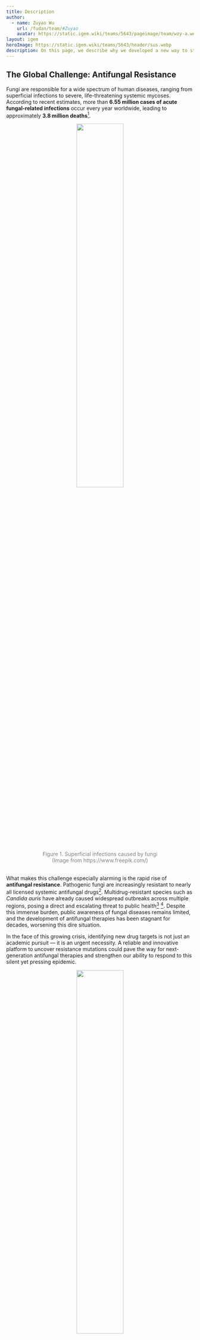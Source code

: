 ```yaml
---
title: Description
author:
  - name: Zuyao Wu
    url: /fudan/team/#Zuyao
    avatar: https://static.igem.wiki/teams/5643/pageimage/team/wzy-a.webp
layout: igem
heroImage: https://static.igem.wiki/teams/5643/header/sus.webp
description: On this page, we describe why we developed a new way to study microbial evolution.
---
```


## The Global Challenge: Antifungal Resistance

Fungi are responsible for a wide spectrum of human diseases, ranging from superficial infections to severe, life-threatening systemic mycoses. According to recent estimates, more than **6.55 million cases of acute fungal-related infections** occur every year worldwide, leading to approximately **3.8 million deaths**[^1].

<div style="text-align: center;" id="fig1">
    <img src="https://static.igem.wiki/teams/5643/pageimage/description/fig-1-fungal-infection.webp" style="width:50%"/>
    <div>
        <span style="color:gray">Figure 1. Superficial infections caused by fungi<br>
(Image from https://www.freepik.com/) </span>
        <br><br>
    </div>
</div>


What makes this challenge especially alarming is the rapid rise of **antifungal resistance**. Pathogenic fungi are increasingly resistant to nearly all licensed systemic antifungal drugs[^2]. Multidrug-resistant species such as *Candida auris* have already caused widespread outbreaks across multiple regions, posing a direct and escalating threat to public health[^3] [^4]. Despite this immense burden, public awareness of fungal diseases remains limited, and the development of antifungal therapies has been stagnant for decades, worsening this dire situation.

In the face of this growing crisis, identifying new drug targets is not just an academic pursuit — it is an urgent necessity. A reliable and innovative platform to uncover resistance mutations could pave the way for next-generation antifungal therapies and strengthen our ability to respond to this silent yet pressing epidemic.

<div style="text-align: center;" id="fig2">
    <img src="https://static.igem.wiki/teams/5643/pageimage/description/antifungal-resistance.webp" style="width:50%"/>
    <div>
        <span style="color:gray">Figure 2. Antifungal Resistance<br>
(Image from https://www.freepik.com/) </span>
        <br><br>
    </div>
</div>


## Current Limitations in Drug Target Discovery

Although the urgency of developing new antifungal strategies is clear, current approaches to identifying drug resistance mutations remain deeply limited. Most existing methods are **retrospective and static** which rely on analyzing clinical isolates or endpoint samples. These methods struggle with distinguishing the truly causative gene mutations for resistance versus incidental; face high computational demands and time burdens for sample preparation, sequencing, and analysis; lack standardized protocols for comparing results across labs or conditions. As a result, the most crucial aspect of resistance — **how it develops over time within populations** — remains largely invisible.[^5]

Taken together, these shortcomings demonstrate the need for a **new kind of platform**: one that is standardized, dynamic, and able to directly track resistance mutations in real time. Such a system would not only allow us to identify resistance earlier but also reveal the evolutionary pathways fungi take as they adapt, offering insights that static methods cannot provide.


## Our Inspiration: From Multicellularity to Evolution

The turning point for our project came from an unexpected source of inspiration. While exploring literature on traceable evolution, one of our team members encountered the book *The Song of The Cell*[^6], which introduced the concept of **multicellularity as a visible form of short-term evolution**. This idea struck us profoundly. If multicellularity can make evolutionary change observable within the span of a few generations, perhaps it could also be used to track something as elusive and critical as the evolution of drug resistance. After all, fungi acquiring  resistance itself is an evolutionary process—fungal populations adapt to survive under drug pressure, and these adaptations leave a trail of mutations that, if properly recorded, could be studied in real time.



<div style="text-align: center;" id="fig3">
    <img src="https://static.igem.wiki/teams/5643/pageimage/description/fig2-the-song-of-the-cells.webp" style="width:80%"/>
    <div>
        <span style="color:gray">Figure 3. The inspiring page of the book <em>The Song of The Cell</em></span>
        <br><br>
    </div>
</div>

Intrigued by this possibility, we began tracing the origins of multicellular yeast research and were surprised to discover that it had strong ties to our own university. The pioneering work in this field was carried out by our alumnus **Kai Tong**, under the mentorship of Professor [Ratcliff](https://ratclifflab.biosci.gatech.edu/), a leading researcher in experimental evolution. When we reached out to them, they not only affirmed the novelty of our idea but also encouraged us that such a system could indeed be feasible. Their guidance and enthusiasm gave us the confidence to move forward.

This was the moment when a conceptual link turned into a concrete plan. We realized that by leveraging synthetic biology tools to engineer multicellular yeast as a living recorder, we could capture the evolutionary trajectory of antifungal resistance. From that moment, our project was born: building a platform that transforms the study of resistance from static snapshots into **dynamic, observable evolution in action**.


## Our Solution: *DR.sTraTeGY*

This led the Fudan iGEM 2025 team to create *DR.sTraTeGY* (**Drug Resistance mutation Tracking Technology based on Grape Yeast**), an innovative platform to track the evolutionary dynamics of fungal resistance.

Our project uses a novel chassis organism, the multicellular **“Grape Yeast”**. Unlike traditional unicellular systems, Grape Yeast provides a structured, programmable arena where spatial organization and cell differentiation make evolutionary processes directly observable.

<div style="text-align: center;" id="fig4">
    <img src="https://static.igem.wiki/teams/5643/pageimage/description/wiki-logo-1.webp" style="width:33%"/>
    <div>
        <span style="color:gray">Figure 4. Our logo</span>
        <br><br>
    </div>
</div>

Building on this chassis, we developed two key modules: the **Timer**, which traces cell lineage and developmental history, and the **Recorder**, which inscribes the genetic footprint of evolutionary pressures. Together, they shift resistance research from static snapshots to a **dynamic, unfolding narrative**.

Through this design, our aim is to move beyond retrospective analysis and establish a system that not only tracks the resistance mutations but also visualizes the trajectories. Ultimately, *DR.sTraTeGY* offers a new framework to confront the global crisis of antifungal resistance—capturing fungal evolution, inspiring future research to build upon this new chassis and guiding the development of next-generation therapies.

Learn more about the design and construction of *DR.sTraTeGY* on our [Design](/design/) page.


## From Wet-Lab to Dry-Lab: Model Integration

While the Grape Yeast chassis gives us a powerful biological platform to observe resistance in real time, experimental work alone is not enough. To systematically explore evolutionary dynamics and guide our design choices, we built a complementary computational tool: **YeastVerse**. This modeling platform was developed to bridge wet-lab and dry-lab, enabling us to simulate yeast behavior across diverse environmental conditions before committing resources to experiments.

YeastVerse allows us to do several critical things. It can screen feasible parameter ranges, ensuring that the design of our constructs is realistic and efficient. It helps us validate promoter selection and expression strategies, confirming whether the biological mechanisms we propose are likely to work as intended. It also provides clear design guidelines for subsequent wet-lab experiments, reducing unnecessary trial-and-error and making our engineering cycle more efficient.

<div style="text-align: center;" id="fig5">
    <img src="https://static.igem.wiki/teams/5643/pageimage/description/yeastverse-1.webp" style="width:80%"/>
    <div>
        <span style="color:gray">Figure 5. Using YeastVerse to simulate the growth of multicellular yeast</span>
        <br><br>
    </div>
</div>

By combining experimental and computational perspectives, we ensure that *DR.sTraTeGY* is not only observable but also predictable. In doing so, we provide future researchers with a robust framework to study resistance dynamics and design their own interventions with greater confidence.

Explore more details about **YeastVerse** on our [Model](/model/) page.


## Beyond the Lab: Inclusivity &amp; Diversity

Just as fungi adapt under relentless drug pressure, patients with fungal infections similarly endure survival pressures not only from the disease itself but also from the social environments that surround them. As we studied fungal resistance, we became increasingly aware that those living with fungal infections often face challenges that go far beyond the biological disease itself. Many patients shared experiences of being **misunderstood, judged, or stigmatized** because of their condition. 

This observation reminds us that resilience is not merely a biological phenomenon but also a profoundly human one—shaped by systems that can either support or stigmatize. Guided by this perspective, our project seeks to remain rooted in laboratory research while staying connected to the lived experiences of the people it ultimately serves.

In response, we designed an outreach program that placed **inclusivity at its center**. We experimented with sensory-friendly and creative research methods that allowed participants to express what is often difficult to articulate in words. Through [participatory mapping](/Inclusivity/), patients, elderly participants, and transplant recipients used drawings, colors, and metaphors to reflect on their lived experiences. By employing approaches such as **PhotoVoice** and the **Science of Healing**, we invited participants to act as both contributors and "artists", giving them visibility and a stronger sense of agency.

<div style="text-align: center;" id="fig6">
    <img src="https://static.igem.wiki/teams/5643/pageimage/inclusivity/inclusivecharity.webp" style="width:100%"/>
    <div>
        <span style="color:gray">Figure 6. A glimpse into our Inclusivity activities</span>
        <br><br>
    </div>
</div>

These activities did more than document perspectives—they created spaces for dialogue,brought people together and opened channels for mutual understanding.  Just as we aim to track resistance evolution in real time, we also strive to make sure that those affected by fungal infections are seen and heard in real life. We believe that a scientific platform addressing antifungal resistance must also reflect the values of equity, respect, and shared humanity.

Discover vivid stories of our [Inclusivity](/Inclusivity/) activities.


## Conclusion

Our project, *DR.sTraTeGY*, is more than a technological advancement - is our response to one of the most urgent yet underappreciated challenges in global health. The innovation of this project lies in the synergistic combination of its modules, making it a comprehensive tool that is far greater than the sum of its parts. By engineering the **Grape Yeast** as a multicellular chassis, and equipping it with the **Timer** and **Recorder** modules, we have created a living platform capable of transforming resistance research from static, retrospective analysis into real-time, observable evolution. This shift allows us not only to track resistance mutations but also to anticipate their trajectories, paving the way for the discovery of new antifungal targets and strategies.

Yet our vision extends beyond the laboratory. Through **YeastVerse**, our integrated computational model, we ensure that the biology we study is both predictable and testable, strengthening the Design–Build–Test–Learn cycle and offering future researchers a tool that can accelerate antifungal research. At the same time, our commitment to **inclusivity** ensures that science does not unfold in isolation but in conversation with the people most affected by fungal infections. By amplifying marginalized voices and creating new forms of dialogue, we show that scientific innovation and social responsibility can and must go hand in hand.

Together, these elements capture the essence of *DR.sTraTeGY*: not just a new way to study microbial evolution, but a new way of practicing science — advancing knowledge while serving humanity. We believe *DR.sTraTeGY* holds the potential to accelerate antifungal drug development, deepen our understanding of evolution, and stand as a vital tool in humanity’s defense against fungal threats.


## References

[^1]: Denning D. W. (2024). Global incidence and mortality of severe fungal disease. *The Lancet. Infectious diseases*, 24(7), e428–e438. DOI: 10.1016/S1473-3099(23)00692-8
[^2]: Fisher, M. C., Alastruey-Izquierdo, A., Berman, J., Bicanic, T., Bignell, E. M., Bowyer, P., Bromley, M., Brüggemann, R., Garber, G., Cornely, O. A., Gurr, S. J., Harrison, T. S., Kuijper, E., Rhodes, J., Sheppard, D. C., Warris, A., White, P. L., Xu, J., Zwaan, B., & Verweij, P. E. (2022). Tackling the emerging threat of antifungal resistance to human health. *Nature reviews. Microbiology*, 20(9), 557–571. DOI: 10.1038/s41579-022-00720-1
[^3]: Bhargava, A., Klamer, K., Sharma, M., Ortiz, D., & Saravolatz, L. (2025). *Candida auris*: A Continuing Threat. *Microorganisms*, 13(3), 652. DOI: 10.3390/microorganisms13030652
[^4]: Shawn R. Lockhart, Kizee A. Etienne, Snigdha Vallabhaneni, Joveria Farooqi, Anuradha Chowdhary, Nelesh P. Govender, Arnaldo Lopes Colombo, Belinda Calvo, Christina A. Cuomo, Christopher A. Desjardins, Elizabeth L. Berkow, Mariana Castanheira, Rindidzani E. Magobo, Kauser Jabeen, Rana J. Asghar, Jacques F. Meis, Brendan Jackson, Tom Chiller, Anastasia P. Litvintseva, Simultaneous Emergence of Multidrug-Resistant *Candida auris* on 3 Continents Confirmed by Whole-Genome Sequencing and Epidemiological Analyses, *Clinical Infectious Diseases*, Volume 64, Issue 2, 15 January 2017, Pages 134–140, DOI: 10.1093/cid/ciw691
[^5]: Blundell, J. R., & Levy, S. F. (2014). Beyond genome sequencing: lineage tracking with barcodes to study the dynamics of evolution, infection, and cancer. *Genomics*, 104(6 Pt A), 417–430. DOI: 10.1016/j.ygeno.2014.09.005
[^6]: Mukherjee, S. (2022). *The song of the cell: An exploration of medicine and the new human*. Scribner.
